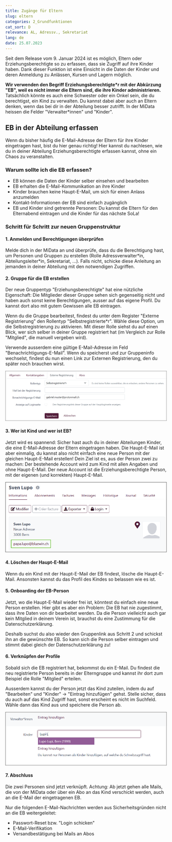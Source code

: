 ```yaml
---
title: Zugänge für Eltern
slug: eltern
categories: 2_Grundfunktionen
cat_sort: D
relevance: AL, Adressv., Sekretariat
lang: de
date: 25.07.2023
---
```


Seit dem Release vom 9. Januar 2024 ist es möglich, Eltern oder Erziehungsberechtigte so zu erfassen, dass sie Zugriff auf ihre Kinder haben. Dank dieser Funktion ist eine Einsicht in die Daten der Kinder und deren Anmeldung zu Anlässen, Kursen und Lagern möglich.

**Wir verwenden den Begriff Erziehungsberechtigte\*r mit der Abkürzung "EB", weil es nicht immer die Eltern sind, die ihre Kinder administrieren.** Tatsächlich könnte es auch eine Schwester oder ein Onkel sein, die du berechtigst, ein Kind zu verwalten. Du kannst dabei aber auch an Eltern denken, wenn das bei dir in der Abteilung besser zutrifft. In der MiData heissen die Felder "Verwalter\*innen" und "Kinder".

## EB in der Abteilung erfassen
Wenn du bisher häufig die E-Mail-Adresse der Eltern für ihre Kinder eingetragen hast, bist du hier genau richtig! Hier kannst du nachlesen, wie du in deiner Abteilung Erziehungsberechtigte erfassen kannst, ohne ein Chaos zu veranstalten.

### Warum sollte ich die EB erfassen?
- EB können die Daten der Kinder selber einsehen und bearbeiten
- EB erhalten die E-Mail-Kommunikation an ihre Kinder
- Kinder brauchen keine Haupt-E-Mail, um sich für einen Anlass anzumelden
- Kontakt-Informationen der EB sind einfach zugänglich
- EB und Kinder sind getrennte Personen: Du kannst die Eltern für den Elternabend eintragen und die Kinder für das nächste SoLa!

### Schritt für Schritt zur neuen Gruppenstruktur
#### 1. Anmelden und Berechtigungen überprüfen

Melde dich in der MiData an und überprüfe, dass du die Berechtigung hast, um Personen und Gruppen zu erstellen (Rolle Adressverwalter\*in, Abteilungsleiter\*in, Sekretariat, ...). Falls nicht, schicke diese Anleitung an jemanden in deiner Abteilung mit den notwendigen Zugriffen.

#### 2. Gruppe für die EB erstellen
Der neue Gruppentyp "Erziehungsberechtigte" hat eine nützliche Eigenschaft: Die Mitglieder dieser Gruppe sehen sich gegenseitig nicht und haben auch sonst keine Berechtigungen, ausser auf das eigene Profil. Du kannst dort also mit gutem Gewissen alle EB eintragen.

Wenn du die Gruppe bearbeitest, findest du unter dem Register "Externe Registrierung" den Rollentyp "Selbstregistrierte\*r". Wähle diese Option, um die Selbstregistrierung zu aktivieren. Mit dieser Rolle siehst du auf einen Blick, wer sich selber in deiner Gruppe registriert hat (im Vergleich zur Rolle "Mitglied", die manuell vergeben wird). 

Verwende ausserdem eine gültige E-Mail-Adresse im Feld "Benachrichtigungs-E-Mail". Wenn du speicherst und zur Gruppeninfo wechselst, findest du nun einen Link zur Externen Registrierung, den du später noch brauchen wirst.

![Kind zuteilen](/images/basicfunctions/selbst_reg_de.png)

#### 3. Wer ist Kind und wer ist EB?
Jetzt wird es spannend: Sicher hast auch du in deiner Abteilungen Kinder, die eine E-Mail-Adresse der Eltern eingetragen haben. Die Haupt-E-Mail ist aber einmalig, du kannst also nicht einfach eine neue Person mit der gleichen Haupt-E-Mail erstellen! Dein Ziel ist es, aus der Person zwei zu machen: Der bestehende Account wird zum Kind mit allen Angaben und ohne Haupt-E-Mail. Der neue Account ist die Erziehungsberechtigte Person, mit der eigenen (und korrekten) Haupt-E-Mail.

![Kind zuteilen](/images/basicfunctions/kind_falsche_email_de.png)

#### 4. Löschen der Haupt-E-Mail
Wenn du ein Kind mit der Haupt-E-Mail der EB findest, lösche die Haupt-E-Mail. Ansonsten kannst du das Profil des Kindes so belassen wie es ist.

#### 5. Onboarding der EB-Person
Jetzt, wo die Haupt-E-Mail wieder frei ist, könntest du einfach eine neue Person erstellen. Hier gibt es aber ein Problem: Die EB hat nie zugestimmt, dass ihre Daten von dir bearbeitet werden. Da die Person vielleicht auch gar kein Mitglied in deinem Verein ist, brauchst du eine Zustimmung für die Datenschutzerklärung. 

Deshalb suchst du also wieder den Gruppenlink aus Schritt 2 und schickst ihn an die gewünschte EB. So kann sich die Person selber eintragen und stimmt dabei gleich der Datenschutzerklärung zu!

#### 6. Verknüpfen der Profile
Sobald sich die EB registriert hat, bekommst du ein E-Mail. Du findest die neu registrierte Person bereits in der Elterngruppe und kannst ihr dort zum Beispiel die Rolle "Mitglied" erteilen.

Ausserdem kannst du der Person jetzt das Kind zuteilen, indem du auf "Bearbeiten" und "Kinder" -> "Eintrag hinzufügen" gehst. Stelle sicher, dass du auch auf das Kind Zugriff hast, sonst erscheint es nicht im Suchfeld. Wähle dann das Kind aus und speichere die Person ab.

![Kind zuteilen](/images/basicfunctions/kind_zuteilen_de.png)

#### 7. Abschluss
Die zwei Personen sind jetzt verknüpft. Achtung: Ab jetzt gehen alle Mails, die von der MiData oder über ein Abo an das Kind verschickt werden, auch an die E-Mail der eingetragenen EB.

Nur die folgenden E-Mail-Nachrichten werden aus Sicherheitsgründen nicht an die EB weitergeleitet:
- Passwort-Reset bzw. "Login schicken"
- E-Mail-Verifikation
- Versandbestätigung bei Mails an Abos
